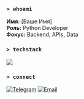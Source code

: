### `> whoami`
**Имя:** [Ваше Имя]  
**Роль:** Python Developer  
**Фокус:** Backend, APIs, Data

### `> techstack`
<p align="left">
  <a href="https://skillicons.dev">
    <img src="https://skillicons.dev/icons?i=python,django,fastapi,git,postgresql,docker,linux" />
  </a>
</p>

### `> connect`
[![Telegram](https://skillicons.dev/icons?i=telegram)](https://t.me/your_tg)
[![Email](https://skillicons.dev/icons?i=gmail)](mailto:your.email@mail.com)
